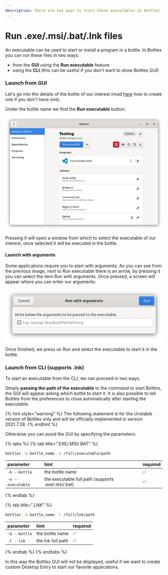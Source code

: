 ```yaml
---
description: There are two ways to start these executables in Bottles
---
```


# Run .exe/.msi/.bat/.lnk files

An executable can be used to start or install a program in a bottle. In Bottles you can run these files in two ways:

* from the **GUI** using the **Run executable** feature
* using the **CLI** \(this can be useful if you don't want to show Bottles GUI\)

### Launch from GUI

Let's go into the details of the bottle of our interest \(read [here](https://docs.usebottles.com/getting-started/first-run#your-first-bottle) how to create one if you don't have one\).

Under the bottle name we find the **Run executable** button:

![Bottle details - Run executable](../.gitbook/assets/image%20%2832%29.png)

Pressing it will open a window from which to select the executable of our interest, once selected it will be executed in the bottle.

#### Launch with arguments

Some applications require you to start with arguments. As you can see from the previous image, next to Run executable there is an arrow, by pressing it you can select the item Run with arguments. Once pressed, a screen will appear where you can enter our arguments:

![Bottles details - Run executable with arguments](../.gitbook/assets/image%20%2831%29.png)

Once finished, we press on Run and select the executable to start it in the bottle.

### Launch from CLI \(supports .lnk\)

To start an executable from the CLI, we can proceed in two ways.

Simply **passing the path of the executable** to the command to start Bottles, the GUI will appear asking which bottle to start it. It is also possible to tell Bottles from the preferences to close automatically after starting the executable.

{% hint style="warning" %}
The following statement is for the Unstable version of Bottles only and will be officially implemented in version 2021.7.28.
{% endhint %}

Otherwise you can avoid the GUI by specifying the parameters:

{% tabs %}
{% tab title=".EXE/.MSI/.BAT" %}
```bash
bottles -b bottle_name -e /full/executable/path
```

| parameter | hint | required |
| :--- | :--- | :--- |
| `-b --bottle` | the bottle name | ✅ |
| `-e --executable` | the executable full path \(supports .exe/.msi/.bat\) | ✅ |
{% endtab %}

{% tab title=".LNK" %}
```bash
bottles -b bottle_name -l /full/lnk/path
```

| parameter | hint | required |
| :--- | :--- | :--- |
| `-b --bottle` | the bottle name | ✅ |
| `-l --lnk` | the lnk full path | ✅ |
{% endtab %}
{% endtabs %}

In this way the Bottles GUI will not be displayed, useful if we want to create custom Desktop Entry to start our favorite applications.

